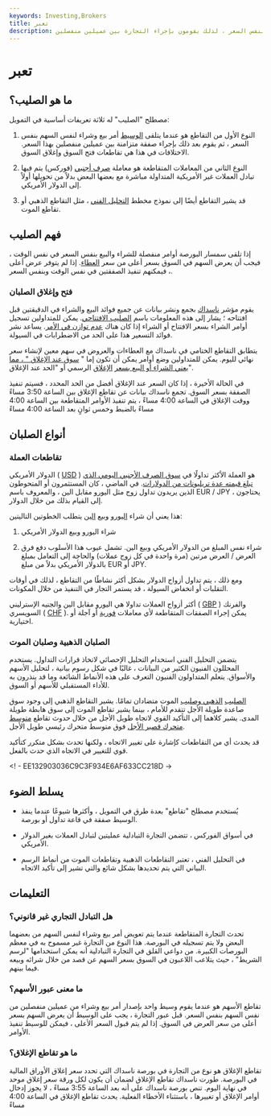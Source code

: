 ```yaml
---
keywords: Investing,Brokers
title: تعبر
description: يحدث التقاطع عندما يتلقى الوسيط أمر بيع وشراء لنفس السهم بنفس السعر ، لذلك يقومون بإجراء التجارة بين عميلين منفصلين.
---
```


# تعبر
## ما هو الصليب؟

مصطلح "الصليب" له ثلاثة تعريفات أساسية في التمويل:

1. النوع الأول من التقاطع هو عندما يتلقى [الوسيط](/broker) أمر بيع وشراء لنفس السهم بنفس السعر ، ثم يقوم بعد ذلك بإجراء صفقة متزامنة بين عميلين منفصلين بهذا السعر. الاختلافات في هذا هي تقاطعات فتح السوق وإغلاق السوق.

1. النوع الثاني من المعاملات المتقاطعة هو معاملة [صرف أجنبي](/foreign-exchange) (فوركس) يتم فيها تبادل العملات غير الأمريكية المتداولة مباشرة مع بعضها البعض بدلاً من تحويلها أولاً إلى الدولار الأمريكي.

1. قد يشير التقاطع أيضًا إلى نموذج مخطط [التحليل الفني](/technicalanalysis) ، مثل التقاطع الذهبي أو تقاطع الموت.

## فهم الصليب

إذا تلقى سمسار البورصة أوامر منفصلة للشراء والبيع بنفس السعر في نفس الوقت ، فيجب أن يعرض السهم في السوق بسعر أعلى من سعر [العطاء](/bid). إذا لم يتوفر عرض أعلى ، فيمكنهم تنفيذ الصفقتين في نفس الوقت وبنفس السعر.

### فتح وإغلاق الصلبان

يقوم مؤشر [ناسداك](/nasdaq) بجمع ونشر بيانات عن جميع فوائد البيع والشراء في الدقيقتين قبل افتتاحه ؛ يشار إلى هذه المعلومات باسم [الصليب الافتتاحي](/opening-cross). يمكن للمتداولين تسجيل أوامر الشراء بسعر الافتتاح أو الشراء إذا كان هناك [عدم توازن في الأمر](/imbalanceoforders). يساعد نشر فوائد التسعير هذا على الحد من الاضطرابات في السيولة.

يتطابق التقاطع الختامي في ناسداك مع العطاءات والعروض في سهم معين لإنشاء سعر نهائي لليوم. يمكن للمتداولين وضع أوامر يمكن أن تكون إما " [سوق عند الإغلاق " ، مما يعني الشراء أو البيع بسعر](/marketonclose) [الإغلاق](/closingprice) الرسمي أو "الحد عند الإغلاق".

في الحالة الأخيرة ، إذا كان السعر عند الإغلاق أفضل من الحد المحدد ، فسيتم تنفيذ الصفقة بسعر السوق. تجمع ناسداك بيانات عن تقاطع الإغلاق بين الساعة 3:50 مساءً ووقت الإغلاق في الساعة 4:00 مساءً ، يتم تنفيذ الأوامر المتقاطعة بين الساعة 4:00 مساءً بالضبط وخمس ثوانٍ بعد الساعة 4:00 مساءً

## أنواع الصلبان

### تقاطعات العملة

الدولار الأمريكي ( [USD](/usd) ) هو العملة الأكثر تداولًا في [سوق الصرف الأجنبي اليومي الذي تبلغ قيمته عدة تريليونات من الدولارات](/foreign-exchange-markets). في الماضي ، كان المستثمرون أو المتحوطون الذين يريدون تداول زوج مثل اليورو مقابل الين ، والمعروف باسم EUR / JPY ، يحتاجون إلى القيام بذلك من خلال الدولار.

هذا يعني أن شراء [اليورو](/euro) وبيع [الين](/jpy-japanese-yen) يتطلب الخطوتين التاليتين:

1. شراء اليورو وبيع الدولار الأمريكي

1. شراء نفس المبلغ من الدولار الأمريكي وبيع الين. تشمل عيوب هذا الأسلوب دفع فرق العرض / العرض مرتين (مرة واحدة في كل زوج عملات) والحاجة إلى التعامل بمبلغ بالدولار الأمريكي بدلاً من مبلغ EUR أو JPY.

ومع ذلك ، يتم تداول أزواج الدولار بشكل أكثر نشاطًا من التقاطع ، لذلك في أوقات التقلبات أو انخفاض السيولة ، قد يستمر التجار في التنفيذ من خلال المكونات.

أكثر أزواج العملات تداولا هي اليورو مقابل الين والجنيه الإسترليني ( [GBP](/gbp) ) والفرنك السويسري ( [CHF](/chf) ). يمكن إجراء الصفقات المتقاطعة لأي معاملات [فورية](/spottrade) أو آجلة أو اختيارية.

### الصلبان الذهبية وصلبان الموت

يتضمن التحليل الفني استخدام التحليل الإحصائي لاتخاذ قرارات التداول. يستخدم المحللون الفنيون الكثير من البيانات ، غالبًا في شكل رسوم بيانية ، لتحليل الأسهم والأسواق. يتعلم المتداولون الفنيون التعرف على هذه الأنماط الشائعة وما قد ينذرون به للأداء المستقبلي للأسهم أو السوق.

[الصليب](/deathcross) [الذهبي وصليب](/goldencross) الموت متضادان تمامًا. يشير التقاطع الذهبي إلى وجود سوق صاعدة طويلة الأجل تتقدم للأمام ، بينما يشير تقاطع الموت إلى سوق هابطة طويلة المدى. يشير كلاهما إلى التأكيد القوي لاتجاه طويل الأجل من خلال حدوث تقاطع [متوسط](/movingaverage) [متحرك قصير الأجل](/movingaverage) فوق متوسط متحرك رئيسي طويل الأجل.

قد يحدث أي من التقاطعات كإشارة على تغيير الاتجاه ، ولكنها تحدث بشكل متكرر كتأكيد قوي للتغيير في الاتجاه الذي حدث بالفعل.

<! - EE132903036C9C3F934E6AF633CC218D ->

## يسلط الضوء

- يُستخدم مصطلح "تقاطع" بعدة طرق في التمويل ، وأكثرها شيوعًا عندما ينفذ الوسيط صفقة في قاعة تداول أو بورصة.

- في أسواق الفوركس ، تتضمن التجارة التبادلية عمليتين لتبادل العملات بغير الدولار الأمريكي.

- في التحليل الفني ، تعتبر التقاطعات الذهبية وتقاطعات الموت من أنماط الرسم البياني التي يتم تحديدها بشكل شائع والتي تشير إلى تأكيد الاتجاه.

## التعليمات

### هل التبادل التجاري غير قانوني؟

تحدث التجارة المتقاطعة عندما يتم تعويض أمر بيع وشراء لنفس السهم من بعضهما البعض ولا يتم تسجيله في البورصة. هذا النوع من التجارة غير مسموح به في معظم البورصات الكبيرة. من دواعي القلق في التجارة التبادلية أنه يمكن استخدامها "لرسم الشريط" ، حيث يتلاعب اللاعبون في السوق بسعر السهم عن قصد من خلال شرائه وبيعه فيما بينهم.

### ما معنى عبور الأسهم؟

تقاطع الأسهم هو عندما يقوم وسيط واحد بإصدار أمر بيع وشراء من عميلين منفصلين من نفس السهم بنفس السعر. قبل عبور التجارة ، يجب على الوسيط أن يعرض السهم بسعر أعلى من سعر العرض في السوق. إذا لم يتم قبول السعر الأعلى ، فيمكن للوسيط تنفيذ الأوامر.

### ما هو تقاطع الإغلاق؟

تقاطع الإغلاق هو نوع من التجارة في بورصة ناسداك التي تحدد سعر إغلاق الأوراق المالية في البورصة. طورت ناسداك تقاطع الإغلاق لضمان أن يكون لكل ورقة سعر إغلاق موحد في نهاية اليوم. تنص بورصة ناسداك على أنه بعد الساعة 3:55 مساءً ، لا يجوز إدخال أوامر الإغلاق أو تغييرها ، باستثناء الأخطاء الفعلية. يحدث تقاطع الإغلاق في الساعة 4:00 مساءً

